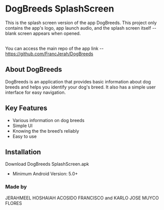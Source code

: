 # DogBreeds SplashScreen
This is the splash screen version of the app DogBreeds. This project only contains the app's logo, app launch audio, and the splash screen itself -- blank screen appears when opened. <br /> <br /> 

You can access the main repo of the app link -- https://github.com/FrancJerah/DogBreeds

## About DogBreeds
DogBreeds is an application that provides basic information about dog breeds and helps you identify your dog's breed. It also has a simple user interface for easy navigation.

## Key Features
* Various information on dog breeds    
* Simple UI
* Knowing the the breed’s reliably
* Easy to use

## Installation
Download DogBreeds SplashScreen.apk
* Minimum Android Version: 5.0+

### Made by
JERAHMEEL HOSHAIAH ACOSIDO FRANCISCO and KARLO JOSE MUYCO FLORES

